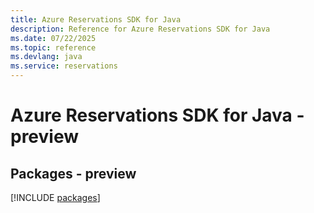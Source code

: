 ```yaml
---
title: Azure Reservations SDK for Java
description: Reference for Azure Reservations SDK for Java
ms.date: 07/22/2025
ms.topic: reference
ms.devlang: java
ms.service: reservations
---
```

# Azure Reservations SDK for Java - preview
## Packages - preview
[!INCLUDE [packages](reservations-index.md)]